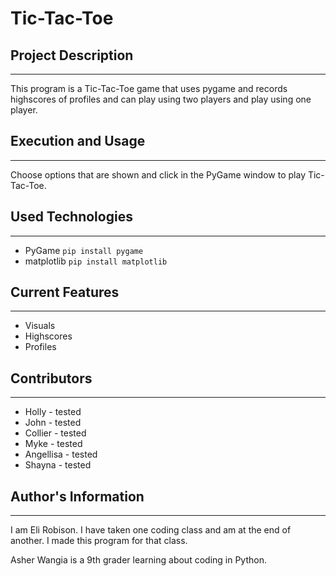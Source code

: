 # Tic-Tac-Toe

## Project Description
---
This program is a Tic-Tac-Toe game that uses pygame and records highscores of profiles and can play using two players and play using one player.

## Execution and Usage
---
Choose options that are shown and click in the PyGame window to play Tic-Tac-Toe.

## Used Technologies
---
+ PyGame
`pip install pygame`
+ matplotlib
`pip install matplotlib`

## Current Features
---
+ Visuals
+ Highscores
+ Profiles

## Contributors
---
+ Holly - tested
+ John - tested
+ Collier - tested
+ Myke - tested
+ Angellisa - tested
+ Shayna - tested
## Author's Information
---
I am Eli Robison. I have taken one coding class and am at the end of another. I made this program for that class.

Asher Wangia is a 9th grader learning about coding in Python.